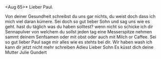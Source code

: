  <Aug 65>*
Lieber Paul.

Von deiner Gesundheit schreibst du uns gar nichts, du weist doch dass ich mich viel daran kümere. Sei doch so gut lieber Sohn und sag uns wie es geht. hast du täglich was du haben solltest? wenn nicht so schicke ich dir Sennapulver von welchem du sollst jeden tag eine Messerspitze nehmen sammt deinem Senfsamen oder mit obst oder auch mit Milch or Caffee. Sei so gut lieber Paul sage mir alles wie es stehts bei dir. Wir haben wash ich kann dir jetzt nicht mehr schreiben Adieu Lieber Sohn Es küsst dich deine Mutter  Julie Gundert

